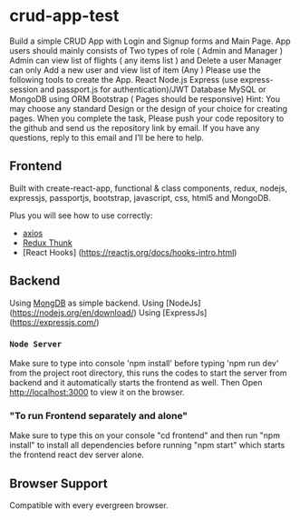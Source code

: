 # crud-app-test
Build a simple  CRUD App with Login and Signup forms and Main Page.  App users should mainly consists of Two types of role ( Admin and Manager )  Admin can view list of flights ( any items list ) and Delete a user  Manager can only Add a new user and view list of item (Any )     Please use the following tools to create the App.                React               Node.js              Express (use express-session and passport.js for authentication)/JWT              Database MySQL or MongoDB using ORM              Bootstrap ( Pages should be responsive)   Hint:   You may choose any standard Design or the design of your choice for creating pages.     When you complete the task, Please push your code repository to the github and send us the repository link by email.  If you have any questions, reply to this email and I’ll be here to help.

## Frontend 
Built with create-react-app, functional & class components, redux, nodejs, expressjs, passportjs, bootstrap, javascript, css, html5 and MongoDB.

Plus you will see how to use correctly:

- [axios](https://github.com/axios/axios)
- [Redux Thunk](https://github.com/reduxjs/redux-thunk)
- [React Hooks] (https://reactjs.org/docs/hooks-intro.html)

## Backend
Using [MongDB](https://cloud.mongodb.com) as simple backend.
Using [NodeJs] (https://nodejs.org/en/download/)
Using [ExpressJs] (https://expressjs.com/)

### `Node Server`
Make sure to type into console 'npm install' before typing 'npm run dev' from the project root directory, this runs the codes to start the server from backend and it automatically starts the frontend as well. Then Open [http://localhost:3000](http://localhost:3000) to view it on the browser. 

### "To run Frontend separately and alone"
Make sure to type this on your console "cd frontend" and then run "npm install" to install all dependencies before running "npm start" which starts the frontend react dev server alone.

## Browser Support
Compatible with every evergreen browser. 





